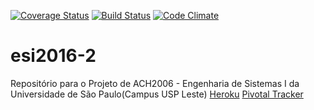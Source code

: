 [![Coverage Status](https://coveralls.io/repos/github/rafamelo12/esi2016-2/badge.svg?branch=master)](https://coveralls.io/github/rafamelo12/esi2016-2?branch=master)
[![Build Status](https://travis-ci.org/rafamelo12/esi2016-2.svg?branch=master)](https://travis-ci.org/rafamelo12/esi2016-2)
[![Code Climate](https://codeclimate.com/github/rafamelo12/esi2016-2/badges/gpa.svg)](https://codeclimate.com/github/rafamelo12/esi2016-2)
# esi2016-2
Repositório para o Projeto de ACH2006 - Engenharia de Sistemas I da Universidade de São Paulo(Campus USP Leste)
[Heroku](https://esi-2016-2.herokuapp.com)
[Pivotal Tracker](https://www.pivotaltracker.com/n/projects/1856453)